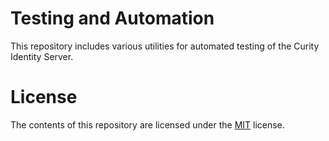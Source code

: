 # Testing and Automation

This repository includes various utilities for automated testing of the Curity Identity Server.

# License

The contents of this repository are licensed under the [MIT](LICENSE) license.
